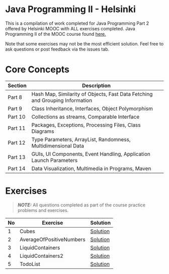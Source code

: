 # Java Programming II - Helsinki
This is a compilation of work completed for Java Programming Part 2 offered by Helsinki MOOC with ALL exercises completed. Java Programming II of the MOOC course found [here.](https://java-programming.mooc.fi/)

Note that some exercises may not be the most efficient solution. Feel free to ask questions or post feedback via the issues tab.

# Core Concepts
| Section | Description                                                                    |
|---------|--------------------------------------------------------------------------------|
| Part 8  | Hash Map, Similarity of Objects, Fast Data Fetching and Grouping   Information |
| Part 9  | Class Inheritance, Interfaces, Object Polymorphism                             |
| Part 10 | Collections as streams, Comparable Interface                                   |
| Part 11 | Packages, Exceptions, Processing Files, Class Diagrams                         |
| Part 12 | Type Parameters, ArrayList, Randomness, Multidimensional Data                  |
| Part 13 | GUIs, UI Components, Event Handling, Application Launch Parameters             |
| Part 14 | Data Visualization, Multimedia in Programs, Maven                              |

# Exercises 
> **_NOTE:_**  All questions completed as part of the course practice problems and exercises.

| No | Exercise                 | Solution                                                                                                                 |
|----|--------------------------|--------------------------------------------------------------------------------------------------------------------------|
| 1  | Cubes                    | [Solution](https://github.com/syw175/java-programming-pt2-helsinki/tree/main/part%208/Part8_01.Cubes)                    |
| 2  | AverageOfPositiveNumbers | [Solution](https://github.com/syw175/java-programming-pt2-helsinki/tree/main/part%208/Part8_02.AverageOfPositiveNumbers) |
| 3  | LiquidContainers         | [Solution](https://github.com/syw175/java-programming-pt2-helsinki/tree/main/part%208/Part8_03.LiquidContainers)         |
| 4  | LiquidContainers2        | [Solution](https://github.com/syw175/java-programming-pt2-helsinki/tree/main/part%208/Part8_04.LiquidContainers2)        |
| 5  | TodoList                 | [Solution](https://github.com/syw175/java-programming-pt2-helsinki/tree/main/part%208/Part8_05.TodoList)                 |

